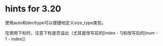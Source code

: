 # hints for 3.20

使用auto和decltype可以便捷地定义size_type类型。

在使用下标时，注意下标是否溢出（尤其是改写前的[index - 1]和改写后的[num - 1 - index]）